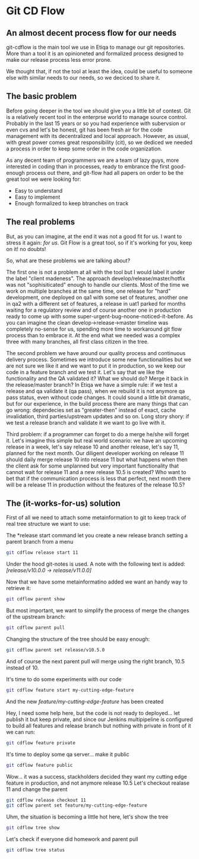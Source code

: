 # Git CD Flow 
## An almost decent process flow for our needs
git-cdflow is the main tool we use in Etiqa to manage our git repositories. More than a tool it is an opinioneted
and formalized process designed to make our release process less error prone. 

We thought that, if not the tool at least the idea, could be useful to someone else
with similar needs to our needs, so we deciced to share it.

## The basic problem
Before going deeper in the tool we should give you a little bit of contest. Git is a relatively recent tool in the enterprse 
world to manage source control. Probably in the last 15 years or so you had experience with subervsion or even cvs and let's be honest, git 
has been fresh air for the code management with its decentralized and local approach. 
However, as usual, with great power comes great responsibility (cit), so we dediced we needed a process in order to keep some order in the 
code organization.

As any decent team of programmers we are a team of lazy guys, more interested in coding than in processes, ready to
embrance the first good-enough process out there, and git-flow had all papers on order to be the great tool we were
looking for:

* Easy to understand
* Easy to implement
* Enough formalized to keep btranches on track

## The real problems
But, as you can imagine, at the end it was not a good fit for us. I want to stress it again: *for us*. Git Flow is a great
tool, so if it's working for you, keep on it! no doubts!

So, what are these problems we are talking about? 

The first one is not a problem at all with the tool but I would label it under the label "client madeness". 
The approach develop/release/master/hotfix was not "sophisiticated" enough to handle our clients. 
Most of the time we work on multiple branches at the same time, one release for "hard" development, one deployed on qa1 with 
some set of features, another one in qa2 with a different set of features, a release in uat1 parked for months waiting
for a regulatory review and of course another one in production ready to come up with some 
super-urgent-bug-noone-noticed-it-before. As you can imagine the clean develop->release->master timeline was completely no-sense for us,
spending more time to workaround git flow process than to embrace it. At the end what we needed was a complex three with many branches,
all first class citizen in the tree.

The second problem we have around our quality process and continuous delivery process. 
Sometimes we introduce some new functionalities but we are not sure we like it and we want to put it in production, 
so we keep our code in a feature branch and we test it. Let's say that we like the functionality and the QA validated it? What we should do?
Merge it back in the release/master branch? In Etiqa we have a simple rule: if we test a release and qa validate it (qa pass), when we rebuild
it is not anymore qa pass status, even without code changes. It could sound a little bit dramatic, but for our experience, in the build process
there are many things that can go wrong: dependecies set as "greater-then" instead of exact, cache invalidation, third parties/upstream updates 
and so on. Long story shory: if we test a release branch and validate it we want to go live with it.

Third problem: if a programmer can forget to do a merge he/she will forget it. 
Let's imagine this simple but real world scenario: we have an upcoming release in a week, let's say release 10 and another release, let's say 11,
planned for the next month. Our diligent developer working on release 11 should daily merge release 10 into release 11 but what happens when then the client ask for some unplanned but very important functionality that cannot wait for release 11 and a new release 10.5 is created? Who want to bet that if the communication process is less that perfect,
next month there will be a release 11 in production without the features of the release 10.5?

## The (it-works-for-us) solution
First of all we need to attach some metainformation to git to keep track of real tree structure we want to use:

The *release start command let you create a new release branch setting a parent branch from a menu
```bash
git cdflow release start 11
```
Under the hood git-notes is used. A note with the following text is added: *[release/v10.0.0 -> release/v11.0.0]* 

Now that we have some metainformatino added we want an handy way to retrieve it:
```bash
git cdflow parent show
```

But most important, we want to simplify the process of merge the changes of the upstream branch:
```bash
git cdflow parent pull
```

Changing the structure of the tree should be easy enough:
```bash
git cdflow parent set release/v10.5.0
```
And of course the next parent pull will merge using the right branch, 10.5 instead of 10.

It's time to do some experiments with our code
```bash
git cdflow feature start my-cutting-edge-feature
```

And the new *feature/my-cutting-edge-feature* has been created

Hey, I need some help here, but the code is not ready to deployed... let publish it but keep private, and since our Jenkins
multipipeline is configured to build all features and release branch but nothing with private in front of it we can run:

```bash
git cdflow feature private
```

It's time to deploy some qa server... make it public
```bash
git cdflow feature public
```

Wow... it was a success, stackholders decided they want my cutting edge feature in production, and not anymore release 10.5
Let's checkout realase 11 and change the parent
```bash
git cdflow release checkout 11
git cdflow parent set feature/my-cutting-edge-feature
``` 

Uhm, the situation is becoming a little hot here, let's show the tree
```bash
git cdflow tree show
``` 

Let's check if everyone did homework and parent pull
```bash
git cdflow tree status
```
